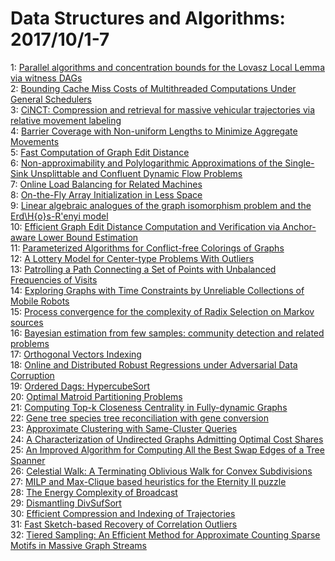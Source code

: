 # Data Structures and Algorithms: 2017/10/1-7  
1: [Parallel algorithms and concentration bounds for the Lovasz Local Lemma  via witness DAGs](https://doi.org/10.48550/arXiv.1509.06430)  
2: [Bounding Cache Miss Costs of Multithreaded Computations Under General  Schedulers](https://doi.org/10.48550/arXiv.1705.08350)  
3: [CiNCT: Compression and retrieval for massive vehicular trajectories via  relative movement labeling](https://doi.org/10.48550/arXiv.1706.02885)  
4: [Barrier Coverage with Non-uniform Lengths to Minimize Aggregate  Movements](https://doi.org/10.48550/arXiv.1709.10285)  
5: [Fast Computation of Graph Edit Distance](https://doi.org/10.48550/arXiv.1709.10305)  
6: [Non-approximability and Polylogarithmic Approximations of the  Single-Sink Unsplittable and Confluent Dynamic Flow Problems](https://doi.org/10.48550/arXiv.1709.10307)  
7: [Online Load Balancing for Related Machines](https://doi.org/10.48550/arXiv.1709.10455)  
8: [On-the-Fly Array Initialization in Less Space](https://doi.org/10.48550/arXiv.1709.10477)  
9: [Linear algebraic analogues of the graph isomorphism problem and the  Erd\H{o}s-R\'enyi model](https://doi.org/10.48550/arXiv.1708.04501)  
10: [Efficient Graph Edit Distance Computation and Verification via  Anchor-aware Lower Bound Estimation](https://doi.org/10.48550/arXiv.1709.06810)  
11: [Parameterized Algorithms for Conflict-free Colorings of Graphs](https://doi.org/10.48550/arXiv.1710.00223)  
12: [A Lottery Model for Center-type Problems With Outliers](https://doi.org/10.48550/arXiv.1710.00287)  
13: [Patrolling a Path Connecting a Set of Points with Unbalanced Frequencies  of Visits](https://doi.org/10.48550/arXiv.1710.00466)  
14: [Exploring Graphs with Time Constraints by Unreliable Collections of  Mobile Robots](https://doi.org/10.48550/arXiv.1710.00775)  
15: [Process convergence for the complexity of Radix Selection on Markov  sources](https://doi.org/10.48550/arXiv.1605.02352)  
16: [Bayesian estimation from few samples: community detection and related  problems](https://doi.org/10.48550/arXiv.1710.00264)  
17: [Orthogonal Vectors Indexing](https://doi.org/10.48550/arXiv.1710.00586)  
18: [Online and Distributed Robust Regressions under Adversarial Data  Corruption](https://doi.org/10.48550/arXiv.1710.00904)  
19: [Ordered Dags: HypercubeSort](https://doi.org/10.48550/arXiv.1710.00944)  
20: [Optimal Matroid Partitioning Problems](https://doi.org/10.48550/arXiv.1710.00950)  
21: [Computing Top-k Closeness Centrality in Fully-dynamic Graphs](https://doi.org/10.48550/arXiv.1710.01143)  
22: [Gene tree species tree reconciliation with gene conversion](https://doi.org/10.48550/arXiv.1703.08950)  
23: [Approximate Clustering with Same-Cluster Queries](https://doi.org/10.48550/arXiv.1704.01862)  
24: [A Characterization of Undirected Graphs Admitting Optimal Cost Shares](https://doi.org/10.48550/arXiv.1704.01983)  
25: [An Improved Algorithm for Computing All the Best Swap Edges of a Tree  Spanner](https://doi.org/10.48550/arXiv.1710.01516)  
26: [Celestial Walk: A Terminating Oblivious Walk for Convex Subdivisions](https://doi.org/10.48550/arXiv.1710.01620)  
27: [MILP and Max-Clique based heuristics for the Eternity II puzzle](https://doi.org/10.48550/arXiv.1709.00252)  
28: [The Energy Complexity of Broadcast](https://doi.org/10.48550/arXiv.1710.01800)  
29: [Dismantling DivSufSort](https://doi.org/10.48550/arXiv.1710.01896)  
30: [Efficient Compression and Indexing of Trajectories](https://doi.org/10.48550/arXiv.1710.01952)  
31: [Fast Sketch-based Recovery of Correlation Outliers](https://doi.org/10.48550/arXiv.1710.01985)  
32: [Tiered Sampling: An Efficient Method for Approximate Counting Sparse  Motifs in Massive Graph Streams](https://doi.org/10.48550/arXiv.1710.02108)  